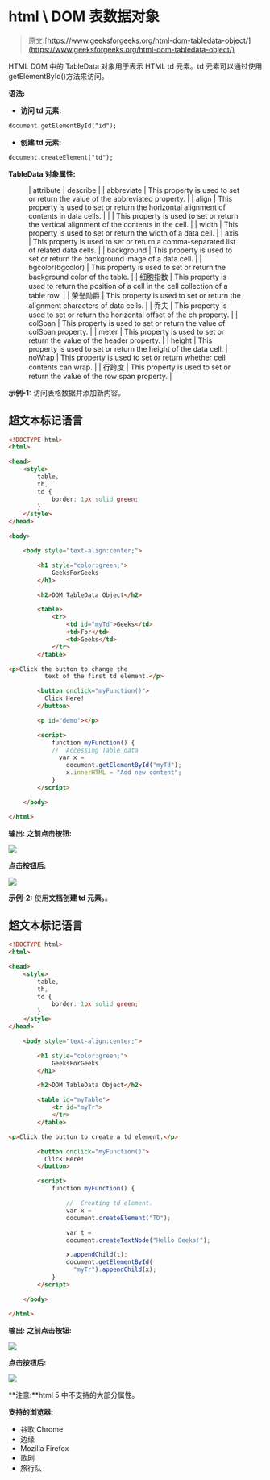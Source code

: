 # html \ DOM 表数据对象

> 原文:[https://www.geeksforgeeks.org/html-dom-tabledata-object/](https://www.geeksforgeeks.org/html-dom-tabledata-object/)

HTML DOM 中的 TableData 对象用于表示 HTML td 元素。td 元素可以通过使用 getElementById()方法来访问。

**语法:**

*   **访问 td 元素:**

```html
document.getElementById("id");
```

*   **创建 td 元素:**

```html
document.createElement("td");
```

**TableData 对象属性:**

<figure class="table">

| attribute | describe |
| abbreviate | This property is used to set or return the value of the abbreviated property. |
| align | This property is used to set or return the horizontal alignment of contents in data cells. |
|  | This property is used to set or return the vertical alignment of the contents in the cell. |
| width | This property is used to set or return the width of a data cell. |
| axis | This property is used to set or return a comma-separated list of related data cells. |
| background | This property is used to set or return the background image of a data cell. |
| bgcolor(bgcolor) | This property is used to set or return the background color of the table. |
| 细胞指数 | This property is used to return the position of a cell in the cell collection of a table row. |
| 荣誉勋爵 | This property is used to set or return the alignment characters of data cells. |
| 乔夫 | This property is used to set or return the horizontal offset of the ch property. |
| colSpan | This property is used to set or return the value of colSpan property. |
| meter | This property is used to set or return the value of the header property. |
| height | This property is used to set or return the height of the data cell. |
| noWrap | This property is used to set or return whether cell contents can wrap. |
| 行跨度 | This property is used to set or return the value of the row span property. |

</figure>

**示例-1:** 访问表格数据并添加新内容。

## 超文本标记语言

```html
<!DOCTYPE html>
<html>

<head>
    <style>
        table,
        th,
        td {
            border: 1px solid green;
        }
    </style>
</head>

<body>

    <body style="text-align:center;">

        <h1 style="color:green;"> 
            GeeksForGeeks 
        </h1>

        <h2>DOM TableData Object</h2>

        <table>
            <tr>
                <td id="myTd">Geeks</td>
                <td>For</td>
                <td>Geeks</td>
            </tr>
        </table>

<p>Click the button to change the
          text of the first td element.</p>

        <button onclick="myFunction()">
          Click Here!
        </button>

        <p id="demo"></p>

        <script>
            function myFunction() {
            //  Accessing Table data
              var x =
                document.getElementById("myTd");
                x.innerHTML = "Add new content";
            }
        </script>

    </body>

</html>
```

**输出:**
**之前点击按钮:**

![](img/96a7a470322271625569f534ef44ee46.png)

**点击按钮后:**

![](img/20df738e3463d5ea70e9ab31410d90e2.png)

**示例-2:** 使用**文档创建 td 元素。**。

## 超文本标记语言

```html
<!DOCTYPE html>
<html>

<head>
    <style>
        table,
        th,
        td {
            border: 1px solid green;
        }
    </style>
</head>

    <body style="text-align:center;">

        <h1 style="color:green;"> 
            GeeksForGeeks 
        </h1>

        <h2>DOM TableData Object</h2>

        <table id="myTable">
            <tr id="myTr">
            </tr>
        </table>

<p>Click the button to create a td element.</p>

        <button onclick="myFunction()">
          Click Here!
        </button>

        <script>
            function myFunction() {

                //  Creating td element.
                var x =
                document.createElement("TD");

                var t =
                document.createTextNode("Hello Geeks!");

                x.appendChild(t);
                document.getElementById(
                  "myTr").appendChild(x);
            }
        </script>

    </body>

</html>
```

**输出:**
**之前点击按钮:**

![](img/13233a77228fe470d105b6753b526683.png)

**点击按钮后:**

![](img/58e2f139f2df463eb48fc58724ab5938.png)

**注意:**html 5 中不支持的大部分属性。

**支持的浏览器:**

*   谷歌 Chrome
*   边缘
*   Mozilla Firefox
*   歌剧
*   旅行队